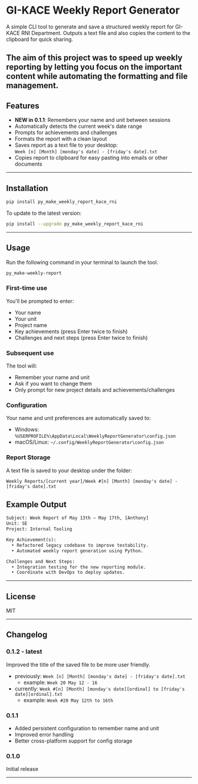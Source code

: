 # GI-KACE Weekly Report Generator

A simple CLI tool to generate and save a structured weekly report for GI-KACE RNI Department.
Outputs a text file and also copies the content to the clipboard for quick sharing.

The aim of this project was to speed up weekly reporting by letting you focus on the important content while automating
the formatting and file management.
---

## Features

- **NEW in 0.1.1**: Remembers your name and unit between sessions
- Automatically detects the current week's date range
- Prompts for achievements and challenges
- Formats the report with a clean layout
- Saves report as a text file to your desktop:  
  `Week [n] [Month] [monday's date] - [friday's date].txt`
- Copies report to clipboard for easy pasting into emails or other documents

---

## Installation

```bash
pip install py_make_weekly_report_kace_rni
```

To update to the latest version:

```bash
pip install --upgrade py_make_weekly_report_kace_rni
```

---

## Usage

Run the following command in your terminal to launch the tool.

```bash
py_make-weekly-report
```

### First-time use

You'll be prompted to enter:

- Your name
- Your unit
- Project name
- Key achievements (press Enter twice to finish)
- Challenges and next steps (press Enter twice to finish)

### Subsequent use

The tool will:

- Remember your name and unit
- Ask if you want to change them
- Only prompt for new project details and achievements/challenges

### Configuration

Your name and unit preferences are automatically saved to:

- Windows: ```%USERPROFILE%\AppData\Local\WeeklyReportGenerator\config.json```
- macOS/Linux: ```~/.config/WeeklyReportGenerator\config.json```

### Report Storage

A text file is saved to your desktop under the folder:

```
Weekly Reports/[current year]/Week #[n] [Month] [monday's date] - [friday's date].txt
```

## Example Output

```txt
Subject: Week Report of May 13th – May 17th, [Anthony]
Unit: SE
Project: Internal Tooling

Key Achievement(s):
  • Refactored legacy codebase to improve testability.
  • Automated weekly report generation using Python.

Challenges and Next Steps:
  • Integration testing for the new reporting module.
  • Coordinate with DevOps to deploy updates.
```

---

## License

MIT

---

## Changelog

### 0.1.2 - latest

Improved the title of the saved file to be more user friendly.
- previously: ```Week [n] [Month] [monday's date] - [friday's date].txt```
    - example: ```Week 20 May 12 - 16```
- currently: ```Week #[n] [Month] [monday's date][ordinal] to [friday's date][ordinal].txt```
    - example: ```Week #20 May 12th to 16th```

### 0.1.1

- Added persistent configuration to remember name and unit
- Improved error handling
- Better cross-platform support for config storage

### 0.1.0

Initial release

---
